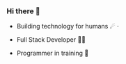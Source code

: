 ### Hi there 👋

- Building technology for humans ☄ · 

- Full Stack Developer 👨‍💻

- Programmer in training 🥇
